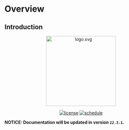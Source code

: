 # Overview

## Introduction

<div align="center">

<img alt="logo.svg" width="230" src="http://vkit-logo.vkit-x.com/img/logo.svg" />

[![license](https://img.shields.io/badge/license-dual--licensed-green?color=2fbf43?link=https://github.com/vkit-x/vkit/blob/master/LICENSE.txt)](https://github.com/vkit-x/vkit/blob/master/LICENSE.txt)
[![schedule](https://github.com/vkit-x/vkit/actions/workflows/schedule.yaml/badge.svg)](https://github.com/vkit-x/vkit/actions/workflows/schedule.yaml)

</div>

**NOTICE: Documentation will be updated in version `22.3.1`.**
